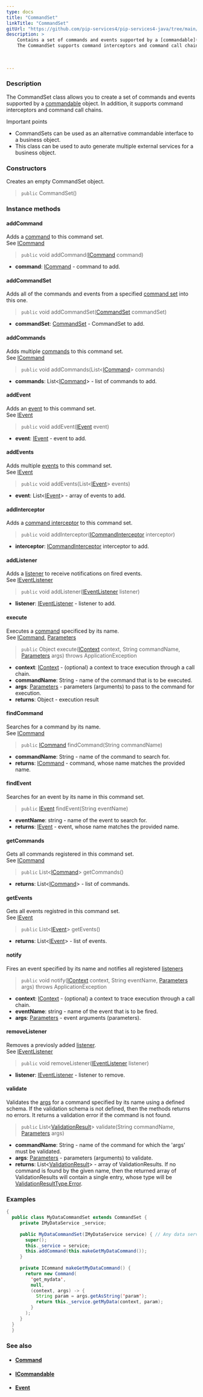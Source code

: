 ```yaml
---
type: docs
title: "CommandSet"
linkTitle: "CommandSet"
gitUrl: "https://github.com/pip-services4/pip-services4-java/tree/main/pip-services4-rpc-java"
description: > 
    Contains a set of commands and events supported by a [commandable](../icommandable) object.
    The CommandSet supports command interceptors and command call chains.
    
 
    
---
```


### Description

The CommandSet class allows you to create a set of commands and events supported by a [commandable](../icommandable) object. In addition, it supports command interceptors and command call chains.

Important points

- CommandSets can be used as an alternative commandable interface to a business object.
- This class can be used to auto generate multiple external services for a business object.

### Constructors

Creates an empty CommandSet object.

> `public` CommandSet()

### Instance methods

#### addCommand
Adds a [command](../icommand) to this command set.  
See [ICommand](../icommand)

> `public` void addCommand([ICommand](../icommand) command)

- **command**: [ICommand](../icommand) - command to add.

#### addCommandSet
Adds all of the commands and events from a specified [command set](../command_set)
into this one. 

> `public` void addCommandSet([CommandSet](../command_set) commandSet)

- **commandSet**: [CommandSet](../command_set) - CommandSet to add.

#### addCommands
Adds multiple [commands](../icommand) to this command set.  
See [ICommand](../icommand)

> `public` void addCommands(List<[ICommand](../icommand)> commands)

- **commands**: List<[ICommand](../icommand)> - list of commands to add.


#### addEvent
Adds an [event](../ievent) to this command set.  
See [IEvent](../ievent)

> `public` void addEvent([IEvent](../ievent) event) 

- **event**: [IEvent](../ievent) - event to add.

#### addEvents
Adds multiple [events](../ievent) to this command set.  
See [IEvent](../ievent)

> `public` void addEvents(List<[IEvent](../ievent)> events)

- **event**: List<[IEvent](../ievent)> - array of events to add.

#### addInterceptor
Adds a [command interceptor](../icommand_interceptor) to this command set.

> `public` void addInterceptor([ICommandInterceptor](../icommand_interceptor)  interceptor)

- **interceptor**: [ICommandInterceptor](../icommand_interceptor) interceptor to add.

#### addListener
Adds a [listener](../ievent_listener) to receive notifications on fired events.  
See [IEventListener](../ievent_listener)

> `public` void addListener([IEventListener](../ievent_listener) listener)

- **listener**: [IEventListener](../ievent_listener) - listener to add.

#### execute
Executes a [command](../icommand) specificed by its name.  
See [ICommand](../icommand), [Parameters](../../../components/exec/parameters)

> `public` Object execute([IContext](../../../components/context/icontext) context, String commandName, [Parameters](../../../components/exec/parameters) args) throws ApplicationException

- **context**: [IContext](../../../components/context/icontext) - (optional) a context to trace execution through a call chain.
- **commandName**: String - name of the command that is to be executed.
- **args**: [Parameters](../../../components/exec/parameters) - parameters (arguments) to pass to the command for execution.
- **returns**: Object - execution result

#### findCommand
Searches for a command by its name.  
See [ICommand](../icommand)

> `public` [ICommand](../icommand) findCommand(String commandName)

- **commandName**: String - name of the command to search for.
- **returns**: [ICommand](../icommand) - command, whose name matches the provided name.

#### findEvent
Searches for an event by its name in this command set.

> `public` [IEvent](../ievent) findEvent(String eventName)

- **eventName**: string - name of the event to search for.
- **returns**: [IEvent](../ievent) - event, whose name matches the provided name.

#### getCommands
Gets all commands registered in this command set.  
See [ICommand](../icommand)

> `public` List<[ICommand](../icommand)> getCommands()

- **returns**: List<[ICommand](../icommand)> - list of commands.

#### getEvents
Gets all events registred in this command set.  
See [IEvent](../ievent)

> `public` List<[IEvent](../ievent)> getEvents()

- **returns**: List<[IEvent](../ievent)> - list of events.

#### notify
Fires an event specified by its name and notifies all registered
[listeners](../ievent_listener)

> `public` void notify([IContext](../../../components/context/icontext) context, String eventName, [Parameters](../../../components/exec/parameters) args) throws ApplicationException

- **context**: [IContext](../../../components/context/icontext) - (optional) a context to trace execution through a call chain.
- **eventName**: string - name of the event that is to be fired.
- **args**: [Parameters](../../../components/exec/parameters) - event arguments (parameters).

#### removeListener
Removes a previosly added [listener](../ievent_listener).  
See [IEventListener](../ievent_listener)

> `public` void removeListener([IEventListener](../ievent_listener) listener)


- **listener**: [IEventListener](../ievent_listener) - listener to remove.

#### validate
Validates the [args](../../../components/exec/parameters) for a command specified by its name using a defined schema.
If the validation schema is not defined, then the methods returns no errors.
It returns a validation error if the command is not found.


> `public` List<[ValidationResult](../../../data/validate/validation_result)> validate(String commandName, [Parameters](../../../components/exec/parameters) args)

- **commandName**: String - name of the command for which the 'args' must be validated.
- **args**: [Parameters](../../../components/exec/parameters) - parameters (arguments) to validate.
- **returns**: List<[ValidationResult](../../../data/validate/validation_result)> - array of ValidationResults. If no command is found by the given name, then the returned array of ValidationResults will contain a single entry, whose type will be [ValidationResultType.Error](../../../data/validate/validation_result_type).

### Examples

```java
{
  public class MyDataCommandSet extends CommandSet {
     private IMyDataService _service;
  
     public MyDataCommandSet(IMyDataService service) { // Any data service interface
       super();
       this._service = service;
       this.addCommand(this.makeGetMyDataCommand());
     }   
  
     private ICommand makeGetMyDataCommand() {
       return new Command(
         'get_mydata',
         null,
         (context, args) -> {
           String param = args.getAsString('param');
           return this._service.getMyData(context, param);
         }
       );
     }
  }
  }

```

### See also
- #### [Command](../command)
- #### [ICommandable](../icommandable)
- #### [Event](../event)
